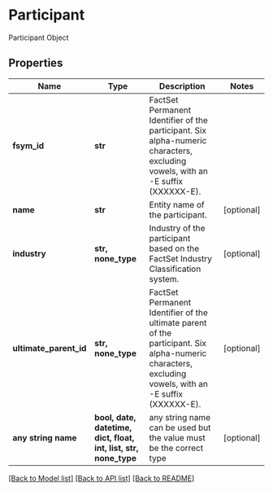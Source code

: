 # Participant

Participant Object

## Properties
Name | Type | Description | Notes
------------ | ------------- | ------------- | -------------
**fsym_id** | **str** | FactSet Permanent Identifier of the participant. Six alpha-numeric characters, excluding vowels, with an -E suffix (XXXXXX-E). | 
**name** | **str** | Entity name of the participant. | [optional] 
**industry** | **str, none_type** | Industry of the participant based on the FactSet Industry Classification system. | [optional] 
**ultimate_parent_id** | **str, none_type** | FactSet Permanent Identifier of the ultimate parent of the participant. Six alpha-numeric characters, excluding vowels, with an -E suffix (XXXXXX-E). | [optional] 
**any string name** | **bool, date, datetime, dict, float, int, list, str, none_type** | any string name can be used but the value must be the correct type | [optional]

[[Back to Model list]](../README.md#documentation-for-models) [[Back to API list]](../README.md#documentation-for-api-endpoints) [[Back to README]](../README.md)


